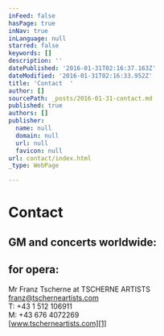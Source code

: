 ```yaml
---
inFeed: false
hasPage: true
inNav: true
inLanguage: null
starred: false
keywords: []
description: ''
datePublished: '2016-01-31T02:16:37.163Z'
dateModified: '2016-01-31T02:16:33.952Z'
title: 'Contact  '
author: []
sourcePath: _posts/2016-01-31-contact.md
published: true
authors: []
publisher:
  name: null
  domain: null
  url: null
  favicon: null
url: contact/index.html
_type: WebPage

---
```

# Contact 

## GM and concerts worldwide:

## for opera:

Mr Franz Tscherne at TSCHERNE ARTISTS  
[franz@tscherneartists.com][0]  
T: +43 1 512 106911  
M: +43 676 4072269  
[www.tscherneartists.com][1]

[0]: mailto:franz@tscherneartists.com?subject=Christian%20Schumann "mailto:franz@tscherneartists.com?subject=Christian Schumann"
[1]: http://tscherneartists.com/schumann_christian.html "http://tscherneartists.com/schumann_christian.html"